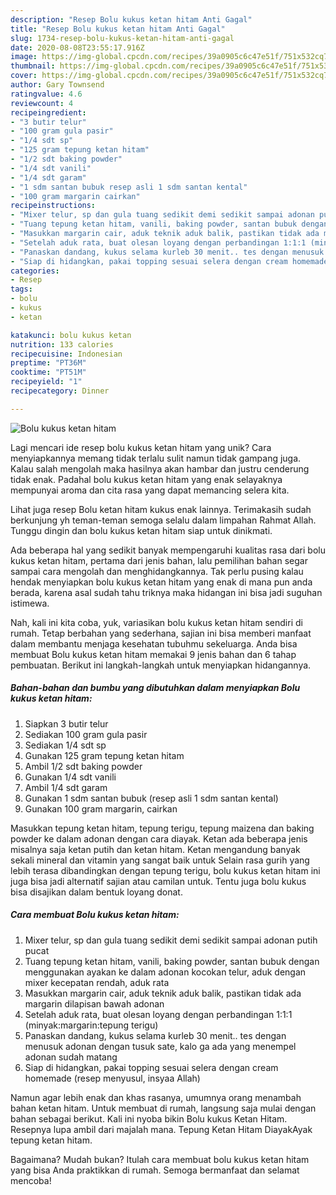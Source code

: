 ```yaml
---
description: "Resep Bolu kukus ketan hitam Anti Gagal"
title: "Resep Bolu kukus ketan hitam Anti Gagal"
slug: 1734-resep-bolu-kukus-ketan-hitam-anti-gagal
date: 2020-08-08T23:55:17.916Z
image: https://img-global.cpcdn.com/recipes/39a0905c6c47e51f/751x532cq70/bolu-kukus-ketan-hitam-foto-resep-utama.jpg
thumbnail: https://img-global.cpcdn.com/recipes/39a0905c6c47e51f/751x532cq70/bolu-kukus-ketan-hitam-foto-resep-utama.jpg
cover: https://img-global.cpcdn.com/recipes/39a0905c6c47e51f/751x532cq70/bolu-kukus-ketan-hitam-foto-resep-utama.jpg
author: Gary Townsend
ratingvalue: 4.6
reviewcount: 4
recipeingredient:
- "3 butir telur"
- "100 gram gula pasir"
- "1/4 sdt sp"
- "125 gram tepung ketan hitam"
- "1/2 sdt baking powder"
- "1/4 sdt vanili"
- "1/4 sdt garam"
- "1 sdm santan bubuk resep asli 1 sdm santan kental"
- "100 gram margarin cairkan"
recipeinstructions:
- "Mixer telur, sp dan gula tuang sedikit demi sedikit sampai adonan putih pucat"
- "Tuang tepung ketan hitam, vanili, baking powder, santan bubuk dengan menggunakan ayakan ke dalam adonan kocokan telur, aduk dengan mixer kecepatan rendah, aduk rata"
- "Masukkan margarin cair, aduk teknik aduk balik, pastikan tidak ada margarin dilapisan bawah adonan"
- "Setelah aduk rata, buat olesan loyang dengan perbandingan 1:1:1 (minyak:margarin:tepung terigu)"
- "Panaskan dandang, kukus selama kurleb 30 menit.. tes dengan menusuk adonan dengan tusuk sate, kalo ga ada yang menempel adonan sudah matang"
- "Siap di hidangkan, pakai topping sesuai selera dengan cream homemade (resep menyusul, insyaa Allah)"
categories:
- Resep
tags:
- bolu
- kukus
- ketan

katakunci: bolu kukus ketan 
nutrition: 133 calories
recipecuisine: Indonesian
preptime: "PT36M"
cooktime: "PT51M"
recipeyield: "1"
recipecategory: Dinner

---
```



![Bolu kukus ketan hitam](https://img-global.cpcdn.com/recipes/39a0905c6c47e51f/751x532cq70/bolu-kukus-ketan-hitam-foto-resep-utama.jpg)

Lagi mencari ide resep bolu kukus ketan hitam yang unik? Cara menyiapkannya memang tidak terlalu sulit namun tidak gampang juga. Kalau salah mengolah maka hasilnya akan hambar dan justru cenderung tidak enak. Padahal bolu kukus ketan hitam yang enak selayaknya mempunyai aroma dan cita rasa yang dapat memancing selera kita.

Lihat juga resep Bolu ketan hitam kukus enak lainnya. Terimakasih sudah berkunjung yh teman-teman semoga selalu dalam limpahan Rahmat Allah. Tunggu dingin dan bolu kukus ketan hitam siap untuk dinikmati.

Ada beberapa hal yang sedikit banyak mempengaruhi kualitas rasa dari bolu kukus ketan hitam, pertama dari jenis bahan, lalu pemilihan bahan segar sampai cara mengolah dan menghidangkannya. Tak perlu pusing kalau hendak menyiapkan bolu kukus ketan hitam yang enak di mana pun anda berada, karena asal sudah tahu triknya maka hidangan ini bisa jadi suguhan istimewa.


Nah, kali ini kita coba, yuk, variasikan bolu kukus ketan hitam sendiri di rumah. Tetap berbahan yang sederhana, sajian ini bisa memberi manfaat dalam membantu menjaga kesehatan tubuhmu sekeluarga. Anda bisa membuat Bolu kukus ketan hitam memakai 9 jenis bahan dan 6 tahap pembuatan. Berikut ini langkah-langkah untuk menyiapkan hidangannya.

<!--inarticleads1-->

##### Bahan-bahan dan bumbu yang dibutuhkan dalam menyiapkan Bolu kukus ketan hitam:

1. Siapkan 3 butir telur
1. Sediakan 100 gram gula pasir
1. Sediakan 1/4 sdt sp
1. Gunakan 125 gram tepung ketan hitam
1. Ambil 1/2 sdt baking powder
1. Gunakan 1/4 sdt vanili
1. Ambil 1/4 sdt garam
1. Gunakan 1 sdm santan bubuk (resep asli 1 sdm santan kental)
1. Gunakan 100 gram margarin, cairkan


Masukkan tepung ketan hitam, tepung terigu, tepung maizena dan baking powder ke dalam adonan dengan cara diayak. Ketan ada beberapa jenis misalnya saja ketan putih dan ketan hitam. Ketan mengandung banyak sekali mineral dan vitamin yang sangat baik untuk Selain rasa gurih yang lebih terasa dibandingkan dengan tepung terigu, bolu kukus ketan hitam ini juga bisa jadi alternatif sajian atau camilan untuk. Tentu juga bolu kukus bisa disajikan dalam bentuk loyang donat. 

<!--inarticleads2-->

##### Cara membuat Bolu kukus ketan hitam:

1. Mixer telur, sp dan gula tuang sedikit demi sedikit sampai adonan putih pucat
1. Tuang tepung ketan hitam, vanili, baking powder, santan bubuk dengan menggunakan ayakan ke dalam adonan kocokan telur, aduk dengan mixer kecepatan rendah, aduk rata
1. Masukkan margarin cair, aduk teknik aduk balik, pastikan tidak ada margarin dilapisan bawah adonan
1. Setelah aduk rata, buat olesan loyang dengan perbandingan 1:1:1 (minyak:margarin:tepung terigu)
1. Panaskan dandang, kukus selama kurleb 30 menit.. tes dengan menusuk adonan dengan tusuk sate, kalo ga ada yang menempel adonan sudah matang
1. Siap di hidangkan, pakai topping sesuai selera dengan cream homemade (resep menyusul, insyaa Allah)


Namun agar lebih enak dan khas rasanya, umumnya orang menambah bahan ketan hitam. Untuk membuat di rumah, langsung saja mulai dengan bahan sebagai berikut. Kali ini nyoba bikin Bolu kukus Ketan Hitam. Resepnya lupa ambil dari majalah mana. Tepung Ketan Hitam DiayakAyak tepung ketan hitam. 

Bagaimana? Mudah bukan? Itulah cara membuat bolu kukus ketan hitam yang bisa Anda praktikkan di rumah. Semoga bermanfaat dan selamat mencoba!
